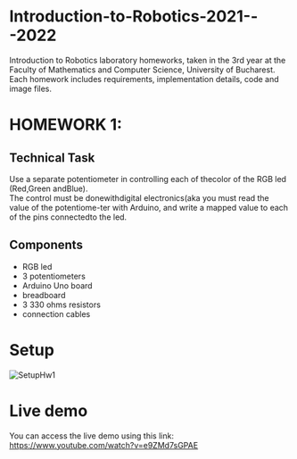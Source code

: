 # Introduction-to-Robotics-2021---2022
Introduction to Robotics laboratory homeworks, taken in the 3rd year at the Faculty of Mathematics and Computer Science, University of Bucharest. Each homework includes requirements, implementation details, code and image files.

# HOMEWORK 1:

## Technical Task
Use a separate potentiometer in controlling each of thecolor of the RGB led (Red,Green andBlue).  
The control must be donewithdigital electronics(aka you must read the value of the potentiome-ter with Arduino, and write a mapped value to each of the pins connectedto the led.

## Components
* RGB led
* 3 potentiometers
* Arduino Uno board
* breadboard
* 3 330 ohms resistors
* connection cables

# Setup
![SetupHw1](https://user-images.githubusercontent.com/40142811/139057233-b06bd210-a544-4d58-b465-0480d003a5f9.jpeg)

# Live demo
You can access the live demo using this link: https://www.youtube.com/watch?v=e9ZMd7sGPAE
